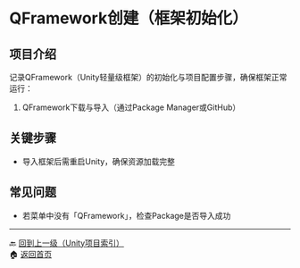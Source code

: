 # QFramework创建（框架初始化）

## 项目介绍
记录QFramework（Unity轻量级框架）的初始化与项目配置步骤，确保框架正常运行：
1. QFramework下载与导入（通过Package Manager或GitHub）

## 关键步骤
- 导入框架后需重启Unity，确保资源加载完整

## 常见问题
- 若菜单中没有「QFramework」，检查Package是否导入成功

---
🔙 [回到上一级（Unity项目索引）](index.md)  
🏠 [返回首页](../../../../index.md)
